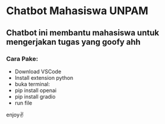 # Chatbot Mahasiswa UNPAM
## Chatbot ini membantu mahasiswa untuk mengerjakan tugas yang goofy ahh
### Cara Pake:
- Download VSCode
- Install extension python
- buka terminal:
-  pip install openai
-  pip install gradio
- run file 

enjoy✌

